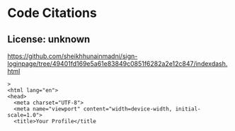 # Code Citations

## License: unknown
https://github.com/sheikhhunainmadni/sign-loginpage/tree/49401fd169e5a61e83849c0851f6282a2e12c847/indexdash.html

```
>
<html lang="en">
<head>
  <meta charset="UTF-8">
  <meta name="viewport" content="width=device-width, initial-scale=1.0">
  <title>Your Profile</title
```

